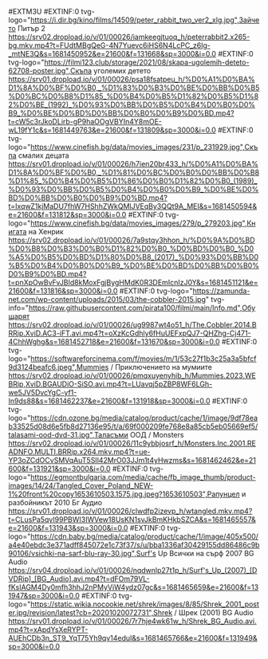 #EXTM3U
#EXTINF:0 tvg-logo="https://i.dir.bg/kino/films/14509/peter_rabbit_two_ver2_xlg.jpg",Зайчето Питър 2
https://srv02.dropload.io/v/01/00026/iamkeegjtuoq_h/peterrabbit2.x265-bg.mkv.mp4?t=FUdtMBgQeG-4N7Yuevc6iHS6N4LcPC_z6lg-_mtNE3Q&s=1681450952&e=21600&f=131668&sp=3000&i=0.0
#EXTINF:0 tvg-logo="https://filmi123.club/storage/2021/08/skapa-ugolemih-deteto-62708-poster.jpg",Скъпа уголемих детето 
https://srv01.dropload.io/v/01/00026/psa18fsatpeu_h/%D0%A1%D0%BA%D1%8A%D0%BF%D0%B0,_%D1%83%D0%B3%D0%BE%D0%BB%D0%B5%D0%BC%D0%B8%D1%85_%D0%B4%D0%B5%D1%82%D0%B5%D1%82%D0%BE_(1992)_%D0%93%D0%BB%D0%B5%D0%B4%D0%B0%D0%B9_%D0%BE%D0%BD%D0%BB%D0%B0%D0%B9%D0%BD.mp4?t=cW5c3rJkoDLirb-gP9haOOgVBYIn4Y8mOE-wL19fY1c&s=1681449763&e=21600&f=131809&sp=3000&i=0.0
#EXTINF:0 tvg-logo="https://www.cinefish.bg/data/movies_images/231/p_231929.jpg",Скъпа смалих децата 
https://srv01.dropload.io/v/01/00026/h7ien20br433_h/%D0%A1%D0%BA%D1%8A%D0%BF%D0%B0,_%D1%81%D0%BC%D0%B0%D0%BB%D0%B8%D1%85_%D0%B4%D0%B5%D1%86%D0%B0%D1%82%D0%B0_(1989)_%D0%93%D0%BB%D0%B5%D0%B4%D0%B0%D0%B9_%D0%BE%D0%BD%D0%BB%D0%B0%D0%B9%D0%BD.mp4?t=IxqwZ1kjMaDU7fhW7HShhZWkQMlJVEqBy3QQt9A_MEI&s=1681450594&e=21600&f=131812&sp=3000&i=0.0
#EXTINF:0 tvg-logo="https://www.cinefish.bg/data/movies_images/279/p_279203.jpg",Книгата на Хенрик 
https://srv02.dropload.io/v/01/00026/7a9stqy3hhon_h/%D0%9A%D0%BD%D0%B8%D0%B3%D0%B0%D1%82%D0%B0_%D0%BD%D0%B0_%D0%A5%D0%B5%D0%BD%D1%80%D0%B8_(2017)_%D0%93%D0%BB%D0%B5%D0%B4%D0%B0%D0%B9_%D0%BE%D0%BD%D0%BB%D0%B0%D0%B9%D0%BD.mp4?t=pnXpOwBvFvJBId8kMoxFgjBygHMdK0R3DEmIcnIzJ0Y&s=1681451121&e=21600&f=131816&sp=3000&i=0.0
#EXTINF:0 tvg-logo="https://zamunda-net.com/wp-content/uploads/2015/03/the-cobbler-2015.jpg" tvg-info="https://raw.githubusercontent.com/pirata100/filmi/main/Info.md",Обущарят 
https://srv02.dropload.io/v/01/00026/ug9987wt4o51_h/The.Cobbler.2014.BRRip.XviD.AC3-iFT.avi.mp4?t=oXzKcGdhly6fHuUEFxpQJ7-QHZhg-Cj471-4ChhWghg&s=1681452718&e=21600&f=131670&sp=3000&i=0.0
#EXTINF:0 tvg-logo="https://softwareforcinema.com/f/movies/m/1/53c27f1b3c25a3a5bfcf9d3124beafc6.jpeg",Mummies / Приключението на мумиите
https://srv02.dropload.io/v/01/00026/pmqxuyenyhib_h/Mummies.2023.WEBRip,XviD.BGAUDiO-SiSO.avi.mp4?t=LUavqj5pZBP8WF6LGh-we5JV5DvcYgC-yf1-In9ds88&s=1681462237&e=21600&f=131918&sp=3000&i=0.0
#EXTINF:0 tvg-logo="https://cdn.ozone.bg/media/catalog/product/cache/1/image/9df78eab33525d08d6e5fb8d27136e95/t/a/69f000209fe768e8a85cb5eb05669ef5/talasami-ood-dvd-31.jpg",Таласъми ООД / Monsters
https://srv02.dropload.io/v/01/00026/11c9ybbjosrf_h/Monsters.Inc.2001.READNFO.MULTI.BRRip.x264.mkv.mp4?t=ue-YP3oZCdOCvSMVqAuT5SIl42MrO03JJm1t4yHwzms&s=1681462462&e=21600&f=131921&sp=3000&i=0.0
#EXTINF:0 tvg-logo="https://egmontbulgaria.com/media/cache/fb_image_thumb/product-images/14/24/Tangled_Cover_Poland_NEW-1%20front%20copy1653610503.1575.jpg.jpeg?1653610503",Рапунцел и разбойникът 2010 Бг Аудио
https://srv01.dropload.io/v/01/00026/clwdfp2izevp_h/wtangled.mkv.mp4?t=CLusPa5qvI99PBWI3IWVew18UsKN1svJkBmKHkbSZCA&s=1681465557&e=21600&f=131943&sp=3000&i=0.0
#EXTINF:0 tvg-logo="https://cdn.baby.bg/media/catalog/product/cache/1/image/405x500/a4e40ebdc3e371adff845072e1c73f37/s/u/bba1336af30429155dd86486c9b90106/vsichki-na-sarf-blu-ray-30.jpg",Surf's Up  Всички на сърф 2007 BG Audio 
https://srv04.dropload.io/v/01/00026/nqdwnlp27t1p_h/Surf's_Up_(2007)_[DVDRip]_[BG_Audio].avi.mp4?t=dFOm79VL-fKsIAGM4Dy0mfh3hhJ2nPMyViW4ydz07gc&s=1681465659&e=21600&f=131947&sp=3000&i=0.0
#EXTINF:0 tvg-logo="https://static.wikia.nocookie.net/shrek/images/8/85/Shrek_2001_poster.jpg/revision/latest?cb=20201020072731",Shrek / Шрек (2001) BG Audio 
https://srv01.dropload.io/v/01/00026/7r7hje4wk61w_h/Shrek_BG_Audio.avi.mp4?t=xApdYsXeRYPT-AUEhCDb3n_ST9_YqT75Yh9qv14eduI&s=1681465766&e=21600&f=131949&sp=3000&i=0.0
